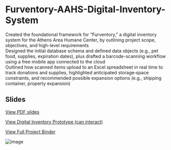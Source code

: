 # Furventory-AAHS-Digital-Inventory-System

Created the foundational framework for “Furventory,” a digital inventory system for the Athens Area Humane Center, by outlining project scope, objectives, and high-level requirements  
Designed the initial database schema and defined data objects (e.g., pet food, supplies, expiration dates), plus drafted a barcode-scanning workflow using a free mobile app connected to the cloud  
Outlined how scanned items upload to an Excel spreadsheet in real time to track donations and supplies, highlighted anticipated storage‐space constraints, and recommended possible expansion options (e.g., shipping container, property expansion)

## Slides  
[View PDF slides](./FINAL%20PRESENTATION%20MIST%205640.pdf)

[View Digital Inventory Prototype (can interact)](./Athens_Inventory_Prototype_With_Analytics.xlsx)

[View Full Project Binder](./Furventory%20The%20Athens%20Area%20Humane%20Society%E2%80%99s%20Digital%20Inventory%20Tracking%20System%20Project%20Binder.pdf)

![image](https://github.com/user-attachments/assets/60cde4fe-3be9-45c9-808e-6ed5cb6b99f1)
